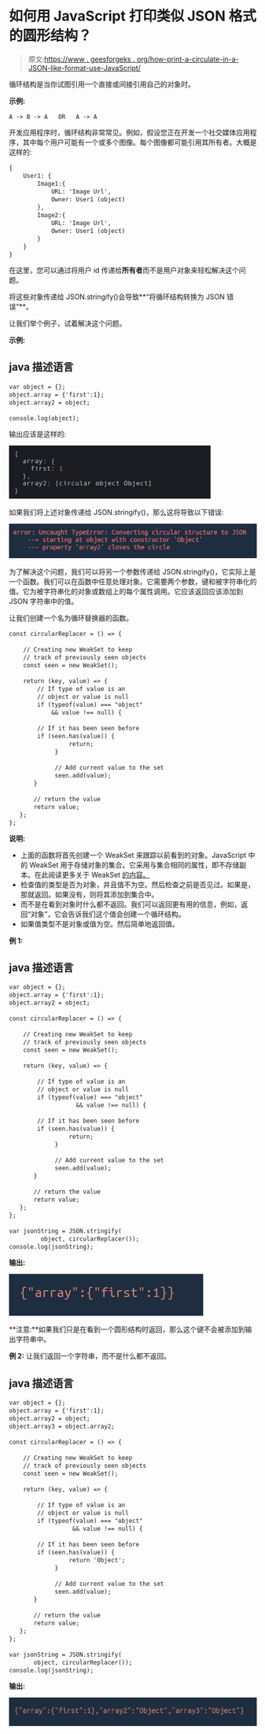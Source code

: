 # 如何用 JavaScript 打印类似 JSON 格式的圆形结构？

> 原文:[https://www . geesforgeks . org/how-print-a-circulate-in-a-JSON-like-format-use-JavaScript/](https://www.geeksforgeeks.org/how-to-print-a-circular-structure-in-a-json-like-format-using-javascript/)

循环结构是当你试图引用一个直接或间接引用自己的对象时。

**示例:**

```
A -> B -> A   OR   A -> A
```

开发应用程序时，循环结构非常常见。例如，假设您正在开发一个社交媒体应用程序，其中每个用户可能有一个或多个图像。每个图像都可能引用其所有者。大概是这样的:

```
{
    User1: {
        Image1:{
            URL: 'Image Url',
            Owner: User1 (object)
        },
        Image2:{
            URL: 'Image Url',
            Owner: User1 (object)
        }
    }
}
```

在这里，您可以通过将用户 id 传递给**所有者**而不是用户对象来轻松解决这个问题。

将这些对象传递给 JSON.stringify()会导致**“将循环结构转换为 JSON 错误”**。

让我们举个例子，试着解决这个问题。

**示例:**

## java 描述语言

```
var object = {};
object.array = {'first':1};
object.array2 = object;

console.log(object);
```

输出应该是这样的:

![](img/fc0f538191965e25587834fe320aebcd.png)

如果我们将上述对象传递给 JSON.stringify()，那么这将导致以下错误:

![](img/ea9865a44cd69c2c497afd3cd96ac759.png)

为了解决这个问题，我们可以将另一个参数传递给 JSON.stringify()，它实际上是一个函数。我们可以在函数中任意处理对象。它需要两个参数，键和被字符串化的值。它为被字符串化的对象或数组上的每个属性调用。它应该返回应该添加到 JSON 字符串中的值。

让我们创建一个名为循环替换器的函数。

```
const circularReplacer = () => {

    // Creating new WeakSet to keep 
    // track of previously seen objects
    const seen = new WeakSet();

    return (key, value) => {
        // If type of value is an 
        // object or value is null
        if (typeof(value) === "object" 
            && value !== null) {

        // If it has been seen before
        if (seen.has(value)) {
                 return;
             }

             // Add current value to the set
             seen.add(value);
       }

       // return the value
       return value;
   };
};
```

**说明:**

*   上面的函数将首先创建一个 WeakSet 来跟踪以前看到的对象。JavaScript 中的 WeakSet 用于存储对象的集合。它采用与集合相同的属性，即不存储副本。在此阅读更多关于 WeakSet [的内容。](https://www.geeksforgeeks.org/javascript-weakset/)
*   检查值的类型是否为对象，并且值不为空。然后检查之前是否见过。如果是，那就返回。如果没有，则将其添加到集合中。
*   而不是在看到对象时什么都不返回。我们可以返回更有用的信息，例如，返回“对象”，它会告诉我们这个值会创建一个循环结构。
*   如果值类型不是对象或值为空。然后简单地返回值。

**例 1:**

## java 描述语言

```
var object = {};
object.array = {'first':1};
object.array2 = object;

const circularReplacer = () => {

    // Creating new WeakSet to keep 
    // track of previously seen objects
    const seen = new WeakSet();

    return (key, value) => {

        // If type of value is an 
        // object or value is null
        if (typeof(value) === "object" 
                   && value !== null) {

        // If it has been seen before
        if (seen.has(value)) {
                 return;
             }

             // Add current value to the set
             seen.add(value);
       }

       // return the value
       return value;
   };
};

var jsonString = JSON.stringify(
         object, circularReplacer());
console.log(jsonString);
```

**输出:**

![](img/b4f8a20324d6835e0c154049750a4fc9.png)

**注意:**如果我们只是在看到一个圆形结构时返回，那么这个键不会被添加到输出字符串中。

**例 2:** 让我们返回一个字符串，而不是什么都不返回。

## java 描述语言

```
var object = {};
object.array = {'first':1};
object.array2 = object;
object.array3 = object.array2;

const circularReplacer = () => {

    // Creating new WeakSet to keep 
    // track of previously seen objects
    const seen = new WeakSet();

    return (key, value) => {

        // If type of value is an 
        // object or value is null
        if (typeof(value) === "object" 
                  && value !== null) {

        // If it has been seen before
        if (seen.has(value)) {
                 return 'Object';
             }

             // Add current value to the set
             seen.add(value);
       }

       // return the value
       return value;
   };
};

var jsonString = JSON.stringify(
       object, circularReplacer());
console.log(jsonString);
```

**输出:**

![](img/be1e5900a07d57bc39922b58c67e9450.png)